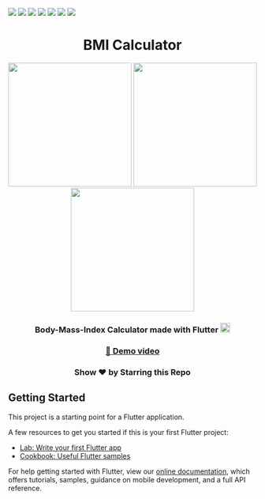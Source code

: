 ![](https://img.shields.io/badge/Application-BMI_Calculator-yellow.svg)
![](https://img.shields.io/badge/Programming_Language-Dart-blue.svg)
![](https://img.shields.io/badge/Framework_Used-Flutter-brown.svg)
![](https://img.shields.io/badge/Dart_Version-2.15.1-skyblue.svg)
![](https://img.shields.io/badge/Flutter_Version-2.8.1-skyblue.svg)
![](https://img.shields.io/badge/Level-Basic-red.svg)
![](https://img.shields.io/badge/Status-Complete-green.svg)

<h1 align="center">BMI Calculator</h1>

<p align="center">
<img src="https://i.postimg.cc/fy8hzcrk/mockup-1.png" width=250 /> 
<img src="https://i.postimg.cc/285DHt1W/mockup-2.png" width=250 />
<img src="https://i.postimg.cc/59gJSJ21/mockup-3.png" width=250 />
</p>

<h3 align="center"> Body-Mass-Index Calculator made with Flutter  <img src="https://www.vectorlogo.zone/logos/flutterio/flutterio-icon.svg" alt="flutter" width="20" height="20"/> </a></h3>

### [<p align="center">🔗 Demo video </p>](https://github.com/SomyaRanjanSahu/BMICalculatorApp)

<h3 align="center"> Show ❤️ by Starring this Repo </h3>

## Getting Started

This project is a starting point for a Flutter application.

A few resources to get you started if this is your first Flutter project:

- [Lab: Write your first Flutter app](https://flutter.dev/docs/get-started/codelab)
- [Cookbook: Useful Flutter samples](https://flutter.dev/docs/cookbook)

For help getting started with Flutter, view our
[online documentation](https://flutter.dev/docs), which offers tutorials,
samples, guidance on mobile development, and a full API reference.
